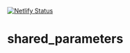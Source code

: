 [![Netlify Status](https://api.netlify.com/api/v1/badges/ce023a75-06b5-44f6-a1a6-15075926cd68/deploy-status)](https://app.netlify.com/sites/rspv/deploys)
# shared_parameters
